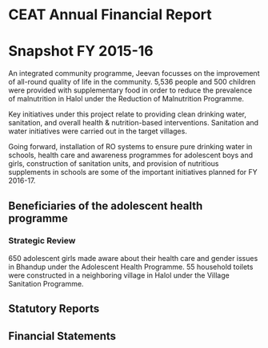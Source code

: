 # CEAT Annual Financial Report

# Snapshot FY 2015-16

An integrated community programme, Jeevan focusses on the improvement of all-round quality of life in the community. 5,536 people and 500 children were provided with supplementary food in order to reduce the prevalence of malnutrition in Halol under the Reduction of Malnutrition Programme.

Key initiatives under this project relate to providing clean drinking water, sanitation, and overall health & nutrition-based interventions. Sanitation and water initiatives were carried out in the target villages.

Going forward, installation of RO systems to ensure pure drinking water in schools, health care and awareness programmes for adolescent boys and girls, construction of sanitation units, and provision of nutritious supplements in schools are some of the important initiatives planned for FY 2016-17.

## Beneficiaries of the adolescent health programme

### Strategic Review

650 adolescent girls made aware about their health care and gender issues in Bhandup under the Adolescent Health Programme. 55 household toilets were constructed in a neighboring village in Halol under the Village Sanitation Programme.

## Statutory Reports

## Financial Statements
